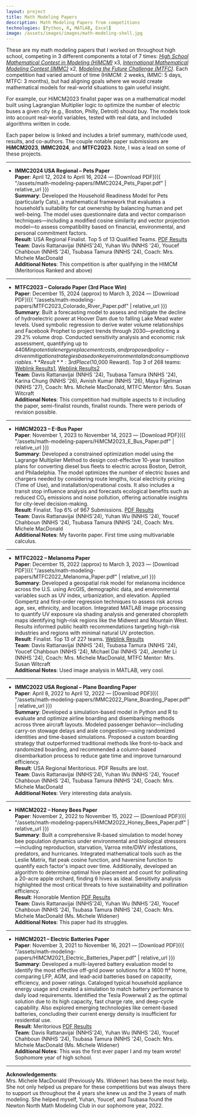 ```yaml
---
layout: project
title: Math Modeling Papers
description: Math Modeling Papers from competitions
technologies: [Python, R, MATLAB, Excel]
image: /assets/images/images/math-modeling-shell.jpg
---
```


These are my math modeling papers that I worked on throughout high school, competing in 3 different components a total of 7 times: [*High School Mathematical Contest in Modeling (HiMCM)*](https://www.comap.com/contests/himcm-midmcm) x3, [*International Mathematical Modeling Contest (IMMC)*](https://www.immchallenge.org/) x2, [*Modeling the Future Challenge (MTFC)*](https://www.mtfchallenge.org/). Each competition had varied amount of time (HiMCM: 2 weeks, IMMC: 5 days, MTFC: 3 months), but had aligning goals where we would create mathematical models for real-world situations to gain useful insight. 

For example, our HiMCM2023 finalist paper was on a mathematical model built using Lagrangian Multiplier logic to optimize the number of electric buses a given city (e.g., Boston, Philly, Detroit) should buy. The models took into account real-world variables, tested with real data, and included algorithms written in code.

Each paper below is linked and includes a brief summary, math/code used, results, and co-authors. The couple notable paper submissions are **HiMCM2023**, **IMMC2024**, and **MTFC2023**. Note, I was a lead on some of these projects.

--- 

- **IMMC2024 USA Regional – Pets Paper**  
  **Paper**: April 12, 2024 to April 16, 2024 — [Download PDF]({{ "/assets/math-modeling-papers/IMMC2024_Pets_Paper.pdf" | relative_url }})  
  **Summary**: Developed the Household Readiness Model for Pets (particularly Cats), a mathematical framework that evaluates a household’s suitability for cat ownership by balancing human and pet well-being. The model uses questionnaire data and vector comparison techniques—including a modified cosine similarity and vector projection model—to assess compatibility based on financial, environmental, and personal commitment factors.  
  **Result**: USA Regional Finalist. Top 5 of 13 Qualified Teams. [PDF Results](https://www.contest.comap.com/highschool/contests/himcm/2024_IMMC_USA_Regional_Results.pdf)  
  **Team**: Davis Rattanavijai (NNHS'24), Yuhan Wu (NNHS '24), Youcef Chahboun (NNHS '24), Tsubasa Tamura (NNHS '24), Coach: Mrs. Michele MacDonald  
  **Additional Notes**: This competition is after qualifying in the HIMCM (Meritorious Ranked and above)

---

- **MTFC2023 – Colorado Paper (3rd Place Win)**  
  **Paper**: December 15, 2024 (approx) to March 3, 2024 — [Download PDF]({{ "/assets/math-modeling-papers/MTFC2023_Colorado_River_Paper.pdf" | relative_url }})  
  **Summary**: Built a forecasting model to assess and mitigate the decline of hydroelectric power at Hoover Dam due to falling Lake Mead water levels. Used symbolic regression to derive water volume relationships and Facebook Prophet to project trends through 2030—predicting a 29.2% volume drop. Conducted sensitivity analysis and economic risk assessment, quantifying up to $440M in potential energy replacement costs, and proposed policy-driven mitigation strategies based on key environmental and consumption variables.  
  **Result**: 3rd Place ($10,000 Reward). Top 3 of 268 teams: [Weblink Results1](https://www.mtfchallenge.org/awards/), [Weblink Results2](https://www.mtfchallenge.org/unveiling-the-2023-2024-modeling-the-future-challenge-finalists/)  
  **Team**: Davis Rattanavijai (NNHS '24), Tsubasa Tamura (NNHS '24), Karina Chung (NNHS '26), Avnish Kumar (NNHS '26), Maya Figelman (NNHS '27), Coach: Mrs. Michele MacDonald, MTFC Mentor: Mrs. Susan Witcraft  
  **Additional Notes**: This competition had multiple aspects to it including the paper, semi-finalist rounds, finalist rounds. There were periods of revision possible.

---

- **HiMCM2023 – E-Bus Paper**  
  **Paper**: November 1, 2023 to November 14, 2023 — [Download PDF]({{ "/assets/math-modeling-papers/HiMCM2023_E_Bus_Paper.pdf" | relative_url }})  
  **Summary**: Developed a constrained optimization model using the Lagrange Multiplier Method to design cost-effective 10-year transition plans for converting diesel bus fleets to electric across Boston, Detroit, and Philadelphia. The model optimizes the number of electric buses and chargers needed by considering route lengths, local electricity pricing (Time of Use), and installation/operational costs. It also includes a transit stop influence analysis and forecasts ecological benefits such as reduced CO₂ emissions and noise pollution, offering actionable insights for city-level decision-making.  
  **Result**: Finalist. Top 6% of 967 Submissions. [PDF Results](https://www.contest.comap.com/highschool/contests/himcm/2023_HiMCM_Results.pdf)  
  **Team**: Davis Rattanavijai (NNHS'24), Yuhan Wu (NNHS '24), Youcef Chahboun (NNHS '24), Tsubasa Tamura (NNHS '24), Coach: Mrs. Michele MacDonald  
  **Additional Notes**: My favorite paper. First time using multivariable calculus.

---

- **MTFC2022 – Melanoma Paper**  
  **Paper**: December 15, 2022 (approx) to March 3, 2023 — [Download PDF]({{ "/assets/math-modeling-papers/MTFC2022_Melanoma_Paper.pdf" | relative_url }})  
  **Summary**: Developed a geospatial risk model for melanoma incidence across the U.S. using ArcGIS, demographic data, and environmental variables such as UV index, urbanization, and elevation. Applied Gompertz and first-order regression techniques to assess risk across age, sex, ethnicity, and location. Integrated MATLAB image processing to quantify UV exposure via shading analysis and generated choropleth maps identifying high-risk regions like the Midwest and Mountain West. Results informed public health recommendations targeting high-risk industries and regions with minimal natural UV protection.  
  **Result**: Finalist. Top 13 of 227 teams. [Weblink Results](https://actuarialfoundation.org/2023-modeling-the-future-challenge-finalists/)  
  **Team**: Davis Rattanavijai (NNHS '24), Tsubasa Tamura (NNHS '24), Youcef Chahboun (NNHS '24), Michael Dai (NNHS '24), Jennifer Li (NNHS '24), Coach: Mrs. Michele MacDonald, MTFC Mentor: Mrs. Susan Witcraft  
  **Additional Notes**: Used image analysis in MATLAB, very cool.

---

- **IMMC2022 USA Regional – Plane Boarding Paper**  
  **Paper**: April 8, 2022 to April 12, 2022 — [Download PDF]({{ "/assets/math-modeling-papers/IMMC2022_Plane_Boarding_Paper.pdf" | relative_url }})  
  **Summary**: Developed a simulation-based model in Python and R to evaluate and optimize airline boarding and disembarking methods across three aircraft layouts. Modeled passenger behavior—including carry-on stowage delays and aisle congestion—using randomized identities and time-based simulations. Proposed a custom boarding strategy that outperformed traditional methods like front-to-back and randomized boarding, and recommended a column-based disembarkation process to reduce gate time and improve turnaround efficiency.  
  **Result**: USA Regional Meritorious. PDF Results are lost.  
  **Team**: Davis Rattanavijai (NNHS'24), Yuhan Wu (NNHS '24), Youcef Chahboun (NNHS '24), Tsubasa Tamura (NNHS '24), Coach: Mrs. Michele MacDonald  
  **Additional Notes**: Very interesting data analysis.

---

- **HiMCM2022 – Honey Bees Paper**  
  **Paper**: November 2, 2022 to November 15, 2022 — [Download PDF]({{ "/assets/math-modeling-papers/HiMCM2022_Honey_Bees_Paper.pdf" | relative_url }})  
  **Summary**: Built a comprehensive R-based simulation to model honey bee population dynamics under environmental and biological stressors—including reproduction, starvation, Varroa mite/DWV infestations, predators, and hurricanes. Integrated mathematical tools such as the Leslie Matrix, flat peak cosine function, and haversine function to quantify each factor's impact over time. Additionally, developed an algorithm to determine optimal hive placement and count for pollinating a 20-acre apple orchard, finding 6 hives as ideal. Sensitivity analysis highlighted the most critical threats to hive sustainability and pollination efficiency.  
  **Result**: Honorable Mention [PDF Results](https://www.contest.comap.com/highschool/contests/himcm/2022_HiMCM_Results.pdf)  
  **Team**: Davis Rattanavijai (NNHS'24), Yuhan Wu (NNHS '24), Youcef Chahboun (NNHS '24), Tsubasa Tamura (NNHS '24), Coach: Mrs. Michele MacDonald (Ms. Michele Widener)  
  **Additional Notes**: This paper had its struggles.

---

- **HiMCM2021 – Electric Batteries Paper**  
  **Paper**: November 3, 2021 to November 16, 2021 — [Download PDF]({{ "/assets/math-modeling-papers/HIMCM2021_Electric_Batteries_Paper.pdf" | relative_url }})  
  **Summary**: Developed a multi-layered battery evaluation model to identify the most effective off-grid power solutions for a 1600 ft² home, comparing LFP, AGM, and lead-acid batteries based on capacity, efficiency, and power ratings. Cataloged typical household appliance energy usage and created a simulation to match battery performance to daily load requirements. Identified the Tesla Powerwall 2 as the optimal solution due to its high capacity, fast charge rate, and deep-cycle capability. Also explored emerging technologies like cement-based batteries, concluding their current energy density is insufficient for residential use.  
  **Result**: Meritorious [PDF Results](https://www.contest.comap.com/highschool/contests/himcm/2021_HiMCM_Results.pdf)  
  **Team**: Davis Rattanavijai (NNHS'24), Yuhan Wu (NNHS '24), Youcef Chahboun (NNHS '24), Tsubasa Tamura (NNHS '24), Coach: Mrs. Michele MacDonald (Ms. Michele Widener)  
  **Additional Notes**: This was the first ever paper I and my team wrote! Sophomore year of high school.

---

**Acknowledgements**:  
Mrs. Michele MacDonald (Previously Ms. Widener) has been the most help. She not only helped us prepare for these competitions but was always there to support us throughout the 4 years she knew us and the 3 years of math modeling. She helped myself, Yuhan, Youcef, and Tsubasa found the Newton North Math Modeling Club in our sophomore year, 2022.
